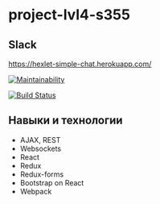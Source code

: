 # project-lvl4-s355

## Slack

https://hexlet-simple-chat.herokuapp.com/

[![Maintainability](https://api.codeclimate.com/v1/badges/47d48bc2473981a3df99/maintainability)](https://codeclimate.com/github/SmartRW/project-lvl4-s355/maintainability)

[![Build Status](https://travis-ci.org/SmartRW/project-lvl4-s355.svg?branch=master)](https://travis-ci.org/SmartRW/project-lvl4-s355)

## Навыки и технологии

+ AJAX, REST
+ Websockets
+ React
+ Redux
+ Redux-forms
+ Bootstrap on React
+ Webpack
